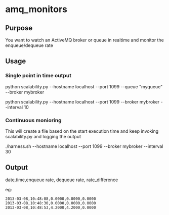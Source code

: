 amq_monitors
============

Purpose
-------

You want to watch an ActiveMQ broker or queue in realtime and monitor the enqueue/dequeue rate

Usage
-----

### Single point in time output
python scalability.py --hostname localhost --port 1099 --queue "myqueue" --broker mybroker

python scalability.py --hostname localhost --port 1099 --broker mybroker --interval 10

### Continuous monioring

This will create a file based on the start execution time and keep invoking scalability.py and logging the output

./harness.sh --hostname localhost --port 1099 --broker mybroker --interval 30


Output
------
date,time,enqueue rate, dequeue rate, rate_difference

eg:

    2013-03-08,10:48:08,0.0000,0.0000,0.0000
    2013-03-08,10:48:30,0.0000,0.0000,0.0000
    2013-03-08,10:48:53,4.2000,4.2000,0.0000
